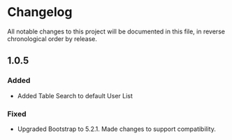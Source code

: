# Changelog

All notable changes to this project will be documented in this file, in reverse chronological order by release.

## 1.0.5
### Added
- Added Table Search to default User List

### Fixed
- Upgraded Bootstrap to 5.2.1. Made changes to support compatibility.